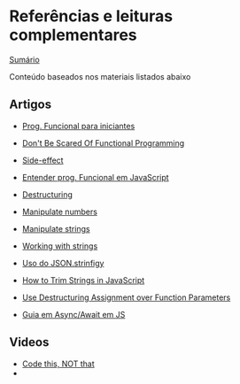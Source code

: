 
# Referências e leituras complementares

[Sumário](README.md)

Conteúdo baseados nos materiais listados abaixo

## Artigos
- [Prog. Funcional para iniciantes](https://medium.com/trainingcenter/programa%C3%A7%C3%A3o-funcional-para-iniciantes-9e2beddb5b43)
- [Don't Be Scared Of Functional Programming](https://www.smashingmagazine.com/2014/07/dont-be-scared-of-functional-programming/)
- [Side-effect](https://www.quora.com/What-is-a-side-effect-in-programming)
- [Entender prog. Funcional em JavaScript](https://medium.com/tableless/entendendo-programa%C3%A7%C3%A3o-funcional-em-javascript-de-uma-vez-c676489be08b)
- [Destructuring](https://medium.com/@quinnlashinsky/destructuring-arrays-in-javascript-2cb003160b3a)
- [Manipulate numbers](https://medium.com/better-programming/the-ultimate-guide-for-manipulating-numbers-in-javascript-44c6343e94cf)
- [Manipulate strings](https://www.digitalocean.com/community/tutorials/how-to-index-split-and-manipulate-strings-in-javascript)
- [Working with strings](https://medium.com/swlh/working-with-strings-in-javascript-34060a1c17a9)
- [Uso do JSON.strinfigy](https://medium.com/better-programming/why-you-shouldnt-use-json-stringify-to-compare-objects-in-javascript-c9a16b7331e)
- [How to Trim Strings in JavaScript](https://medium.com/coding-in-simple-english/how-to-trim-strings-in-javascript-es2019-3823070c9316)

- [Use Destructuring Assignment over Function Parameters](https://medium.com/swlh/javascript-use-destructuring-assignment-over-function-parameters-7d22b9f9b851)
- [Guia em Async/Await em JS](https://itnext.io/a-beginners-guide-to-async-await-in-javascript-97750bd09ffa)

## Videos
- [Code this, NOT that](https://www.youtube.com/watch?v=Mus_vwhTCq0&list=WL)
- []()
